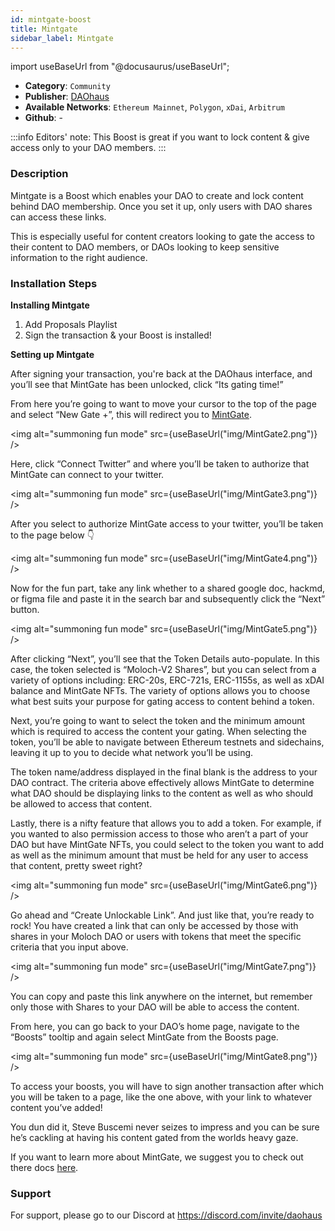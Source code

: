 ```yaml
---
id: mintgate-boost
title: Mintgate
sidebar_label: Mintgate
---
```


import useBaseUrl from "@docusaurus/useBaseUrl";


* **Category**: `Community`
* **Publisher**: [DAOhaus](https://app.daohaus.club/dao/0x64/0xef3d8c4fbb1860fceab16595db7e650cd5ad51c1)
* **Available Networks**: `Ethereum Mainnet`, `Polygon`, `xDai`, `Arbitrum`
* **Github**: -

:::info
Editors' note: This Boost is great if you want to lock content & give access only to your DAO members. 
::: 

### Description 

Mintgate is a Boost which enables your DAO to create and lock content behind DAO membership.
Once you set it up, only users with DAO shares can access these links.

This is especially useful for content creators looking to gate the access to their content to DAO members, or DAOs looking to keep sensitive information to the right audience.

### Installation Steps 

**Installing Mintgate**
1. Add Proposals Playlist
2. Sign the transaction & your Boost is installed! 

**Setting up Mintgate**

After signing your transaction, you're back at the DAOhaus interface, and you’ll see that MintGate has been unlocked, click “Its gating time!”

From here you’re going to want to move your cursor to the top of the page and select “New Gate +”, this will redirect you to [MintGate](https://mintgate.app).

<img alt="summoning fun mode" src={useBaseUrl("img/MintGate2.png")} />

Here, click “Connect Twitter” and where you’ll be taken to authorize that MintGate can connect to your twitter.

<img alt="summoning fun mode" src={useBaseUrl("img/MintGate3.png")} />

After you  select to authorize MintGate access to your twitter, you’ll be taken to the page below 👇

<img alt="summoning fun mode" src={useBaseUrl("img/MintGate4.png")} />

Now for the fun part, take any link whether to a shared google doc, hackmd, or figma file and paste it in the search bar and subsequently click the “Next” button.  

<img alt="summoning fun mode" src={useBaseUrl("img/MintGate5.png")} />

After clicking “Next”, you’ll see that the Token Details auto-populate.  In this case, the token selected is “Moloch-V2 Shares”, but you can select from a variety of options including: ERC-20s, ERC-721s, ERC-1155s, as well as xDAI balance and MintGate NFTs.  The variety of options allows you to choose what best suits your purpose for gating access to content behind a token.  

Next, you’re going to want to select the token and the minimum amount which is required to access the content your gating.  When selecting the token, you’ll be able to navigate between Ethereum testnets and sidechains, leaving it up to you to decide what network you’ll be using.  

The token name/address displayed in the final blank is the address to your DAO contract.  The criteria above effectively allows MintGate to determine what DAO should be displaying links to the content as well as who should be allowed to access that content. 

Lastly, there is a nifty feature that allows you to add a token.  For example, if you wanted to also permission access to those who aren’t a part of your DAO but have MintGate NFTs, you could select to the token you want to add as well as the minimum amount that must be held for any user to access that content, pretty sweet right?

<img alt="summoning fun mode" src={useBaseUrl("img/MintGate6.png")} />

Go ahead and “Create Unlockable Link”. And just like that, you’re ready to rock!  You have created a link that can only be accessed by those with shares in your Moloch DAO or users with tokens that meet the specific criteria that you input above. 

<img alt="summoning fun mode" src={useBaseUrl("img/MintGate7.png")} />

You can copy and paste this link anywhere on the internet, but remember only those with Shares to your DAO will be able to access the content.

From here, you can go back to your DAO’s home page, navigate to the “Boosts” tooltip and again select MintGate from the Boosts page.

<img alt="summoning fun mode" src={useBaseUrl("img/MintGate8.png")} />

To access your boosts, you will have to sign another transaction after which you will be taken to a page, like the one above, with your link to whatever content you’ve added! 

You dun did it, Steve Buscemi never seizes to impress and you can be sure he’s cackling at having his content gated from the worlds heavy gaze.

If you want to learn more about MintGate, we suggest you to check out there docs [here](https://mintgate.gitbook.io/mintgate-docs/).


### Support 

For support, please go to our Discord at https://discord.com/invite/daohaus
